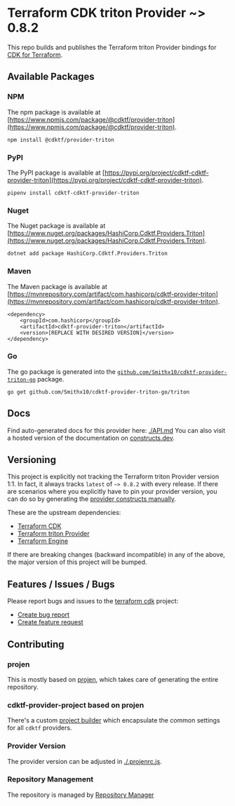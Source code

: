 # Terraform CDK triton Provider ~> 0.8.2

This repo builds and publishes the Terraform triton Provider bindings for [CDK for Terraform](https://cdk.tf).

## Available Packages

### NPM

The npm package is available at [https://www.npmjs.com/package/@cdktf/provider-triton](https://www.npmjs.com/package/@cdktf/provider-triton).

`npm install @cdktf/provider-triton`

### PyPI

The PyPI package is available at [https://pypi.org/project/cdktf-cdktf-provider-triton](https://pypi.org/project/cdktf-cdktf-provider-triton).

`pipenv install cdktf-cdktf-provider-triton`

### Nuget

The Nuget package is available at [https://www.nuget.org/packages/HashiCorp.Cdktf.Providers.Triton](https://www.nuget.org/packages/HashiCorp.Cdktf.Providers.Triton).

`dotnet add package HashiCorp.Cdktf.Providers.Triton`

### Maven

The Maven package is available at [https://mvnrepository.com/artifact/com.hashicorp/cdktf-provider-triton](https://mvnrepository.com/artifact/com.hashicorp/cdktf-provider-triton).

```
<dependency>
    <groupId>com.hashicorp</groupId>
    <artifactId>cdktf-provider-triton</artifactId>
    <version>[REPLACE WITH DESIRED VERSION]</version>
</dependency>
```

### Go

The go package is generated into the [`github.com/Smithx10/cdktf-provider-triton-go`](https://github.com/Smithx10/cdktf-provider-triton-go) package.

`go get github.com/Smithx10/cdktf-provider-triton-go/triton`

## Docs

Find auto-generated docs for this provider here: [./API.md](./API.md)
You can also visit a hosted version of the documentation on [constructs.dev](https://constructs.dev/packages/@cdktf/provider-triton).

## Versioning

This project is explicitly not tracking the Terraform triton Provider version 1:1. In fact, it always tracks `latest` of `~> 0.8.2` with every release. If there are scenarios where you explicitly have to pin your provider version, you can do so by generating the [provider constructs manually](https://cdk.tf/imports).

These are the upstream dependencies:

* [Terraform CDK](https://cdk.tf)
* [Terraform triton Provider](https://github.com/terraform-providers/terraform-provider-triton)
* [Terraform Engine](https://terraform.io)

If there are breaking changes (backward incompatible) in any of the above, the major version of this project will be bumped.

## Features / Issues / Bugs

Please report bugs and issues to the [terraform cdk](https://cdk.tf) project:

* [Create bug report](https://cdk.tf/bug)
* [Create feature request](https://cdk.tf/feature)

## Contributing

### projen

This is mostly based on [projen](https://github.com/eladb/projen), which takes care of generating the entire repository.

### cdktf-provider-project based on projen

There's a custom [project builder](https://github.com/hashicorp/cdktf-provider-project) which encapsulate the common settings for all `cdktf` providers.

### Provider Version

The provider version can be adjusted in [./.projenrc.js](./.projenrc.js).

### Repository Management

The repository is managed by [Repository Manager](https://github.com/hashicorp/cdktf-repository-manager/)
